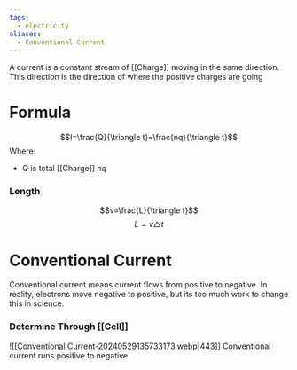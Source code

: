 ```yaml
---
tags:
  - electricity
aliases:
  - Conventional Current
---
```

A current is a constant stream of [[Charge]] moving in the same direction. This direction is the direction of where the positive charges are going
# Formula
$$I=\frac{Q}{\triangle t}=\frac{nq}{\triangle t}$$
Where:
- Q is total [[Charge]] $nq$
### Length
$$v=\frac{L}{\triangle t}$$
$$L=v \triangle t$$
# Conventional Current
Conventional current means current flows from positive to negative.
In reality, electrons move negative to positive, but its too much work to change this in science.
### Determine Through [[Cell]]
![[Conventional Current-20240529135733173.webp|443]]
Conventional current runs positive to negative